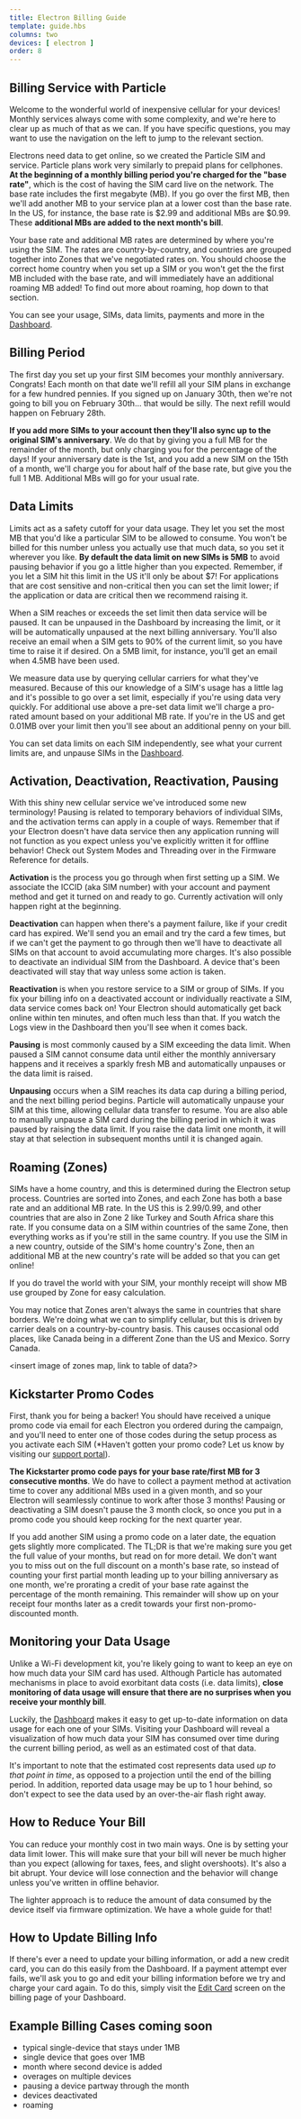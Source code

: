 ```yaml
---
title: Electron Billing Guide
template: guide.hbs
columns: two
devices: [ electron ]
order: 8
---
```


## Billing Service with Particle
Welcome to the wonderful world of inexpensive cellular for your devices! Monthly services always come with some complexity, and we're here to clear up as much of that as we can. If you have specific questions, you may want to use the navigation on the left to jump to the relevant section.

Electrons need data to get online, so we created the Particle SIM and service. Particle plans work very similarly to prepaid plans for cellphones. **At the beginning of a monthly billing period you're charged for the "base rate"**, which is the cost of having the SIM card live on the network. The base rate includes the first megabyte (MB). If you go over the first MB, then we'll add another MB to your service plan at a lower cost than the base rate. In the US, for instance, the base rate is $2.99 and additional MBs are $0.99. These **additional MBs are added to the next month's bill**.

Your base rate and additional MB rates are determined by where you're using the SIM. The rates are country-by-country, and countries are grouped together into Zones that we've negotiated rates on. You should choose the correct home country when you set up a SIM or you won't get the the first MB included with the base rate, and will immediately have an additional roaming MB added! To find out more about roaming, hop down to that section.

You can see your usage, SIMs, data limits, payments and more in the [Dashboard](https://dashboard.particle.io/user/billing).

## Billing Period
The first day you set up your first SIM becomes your monthly anniversary. Congrats! Each month on that date we'll refill all your SIM plans in exchange for a few hundred pennies. If you signed up on January 30th, then we're not going to bill you on February 30th... that would be silly. The next refill would happen on February 28th.

**If you add more SIMs to your account then they'll also sync up to the original SIM's anniversary**. We do that by giving you a full MB for the remainder of the month, but only charging you for the percentage of the days! If your anniversary date is the 1st, and you add a new SIM on the 15th of a month, we'll charge you for about half of the base rate, but give you the full 1 MB. Additional MBs will go for your usual rate.

## Data Limits
Limits act as a safety cutoff for your data usage. They let you set the most MB that you'd like a particular SIM to be allowed to consume. You won't be billed for this number unless you actually use that much data, so you set it wherever you like. **By default the data limit on new SIMs is 5MB** to avoid pausing behavior if you go a little higher than you expected. Remember, if you let a SIM hit this limit in the US it'll only be about $7! For applications that are cost sensitive and non-critical then you can set the limit lower; if the application or data are critical then we recommend raising it.

When a SIM reaches or exceeds the set limit then data service will be paused. It can be unpaused in the Dashboard by increasing the limit, or it will be automatically unpaused at the next billing anniversary. You'll also receive an email when a SIM gets to 90% of the current limit, so you have time to raise it if desired. On a 5MB limit, for instance, you'll get an email when 4.5MB have been used.

We measure data use by querying cellular carriers for what they've measured. Because of this our knowledge of a SIM's usage has a little lag and it's possible to go over a set limit, especially if you're using data very quickly. For additional use above a pre-set data limit we'll charge a pro-rated amount based on your additional MB rate. If you're in the US and get 0.01MB over your limit then you'll see about an additional penny on your bill.

You can set data limits on each SIM independently, see what your current limits are, and unpause SIMs in the [Dashboard](https://dashboard.particle.io).

## Activation, Deactivation, Reactivation, Pausing
With this shiny new cellular service we've introduced some new terminology! Pausing is related to temporary behaviors of individual SIMs, and the activation terms can apply in a couple of ways. Remember that if your Electron doesn't have data service then any application running will not function as you expect unless you've explicitly written it for offline behavior! Check out System Modes and Threading over in the Firmware Reference for details.

**Activation** is the process you go through when first setting up a SIM. We associate the ICCID (aka SIM number) with your account and payment method and get it turned on and ready to go. Currently activation will only happen right at the beginning.

**Deactivation** can happen when there's a payment failure, like if your credit card has expired. We'll send you an email and try the card a few times, but if we can't get the payment to go through then we'll have to deactivate all SIMs on that account to avoid accumulating more charges. It's also possible to deactivate an individual SIM from the Dashboard. A device that's been deactivated will stay that way unless some action is taken. <insert dashboard expanded menu screenshot here>

**Reactivation** is when you restore service to a SIM or group of SIMs. If you fix your billing info on a deactivated account or individually reactivate a SIM, data service comes back on! Your Electron should automatically get back online within ten minutes, and often much less than that. If you watch the Logs view in the Dashboard then you'll see when it comes back.

**Pausing** is most commonly caused by a SIM exceeding the data limit. When paused a SIM cannot consume data until either the monthly anniversary happens and it receives a sparkly fresh MB and automatically unpauses or the data limit is raised. 

**Unpausing** occurs when a SIM reaches its data cap during a billing period, and the next billing period begins. Particle will automatically unpause your SIM at this time, allowing cellular data transfer to resume. You are also able to manually unpause a SIM card during the billing period in which it was paused by raising the data limit. If you raise the data limit one month, it will stay at that selection in subsequent months until it is changed again.
    
## Roaming (Zones)
SIMs have a home country, and this is determined during the Electron setup process. Countries are sorted into Zones, and each Zone has both a base rate and an additional MB rate. In the US this is $2.99/$0.99, and other countries that are also in Zone 2 like Turkey and South Africa share this rate. If you consume data on a SIM within countries of the same Zone, then everything works as if you're still in the same country. If you use the SIM in a new country, outside of the SIM's home country's Zone, then an additional MB at the new country's rate will be added so that you can get online!

If you do travel the world with your SIM, your monthly receipt will show MB use grouped by Zone for easy calculation.

You may notice that Zones aren't always the same in countries that share borders. We're doing what we can to simplify cellular, but this is driven by carrier deals on a country-by-country basis. This causes occasional odd places, like Canada being in a different Zone than the US and Mexico. Sorry Canada.

<insert image of zones map, link to table of data?>

## Kickstarter Promo Codes
First, thank you for being a backer! You should have received a unique promo code via email for each Electron you ordered during the campaign, and you'll need to enter one of those codes during the setup process as you activate each SIM (*Haven't gotten your promo code? Let us know by visiting our [support portal](https://docs.particle.io/support)).

**The Kickstarter promo code pays for your base rate/first MB for 3 consecutive months**. We do have to collect a payment method at activation time to cover any additional MBs used in a given month, and so your Electron will seamlessly continue to work after those 3 months! Pausing or deactivating a SIM doesn't pause the 3 month clock, so once you put in a promo code you should keep rocking for the next quarter year.

If you add another SIM using a promo code on a later date, the equation gets slightly more complicated. The TL;DR is that we're making sure you get the full value of your months, but read on for more detail. We don't want you to miss out on the full discount on a month's base rate, so instead of counting your first partial month leading up to your billing anniversary as one month, we're prorating a credit of your base rate against the percentage of the month remaining. This remainder will show up on your receipt four months later as a credit towards your first non-promo-discounted month.

## Monitoring your Data Usage

Unlike a Wi-Fi development kit, you're likely going to want to keep an eye on how much data your SIM card has used. Although Particle has automated mechanisms in place to avoid exorbitant data costs (i.e. data limits), **close monitoring of data usage will ensure that there are no surprises when you receive your monthly bill**.

Luckily, the [Dashboard](https://dashboard.particle.io/billing) makes it easy to get up-to-date information on data usage for each one of your SIMs. Visiting your Dashboard will reveal a visualization of how much data your SIM has consumed over time during the current billing period, as well as an estimated cost of that data. 

<Add a screenshot of the data usage sparkline>

It's important to note that the estimated cost represents data used *up to that point in time*, as opposed to a projection until the end of the billing period. In addition, reported data usage may be up to 1 hour behind, so don't expect to see the data used by an over-the-air flash right away.


## How to Reduce Your Bill
You can reduce your monthly cost in two main ways. One is by setting your data limit lower. This will make sure that your bill will never be much higher than you expect (allowing for taxes, fees, and slight overshoots). It's also a bit abrupt. Your device will lose connection and the behavior will change unless you've written in offline behavior.

The lighter approach is to reduce the amount of data consumed by the device itself via firmware optimization. We have a whole guide for that! <insert link to data guide>

## How to Update Billing Info
If there's ever a need to update your billing information, or add a new credit card, you can do this easily from the Dashboard. If a payment attempt ever fails, we'll ask you to go and edit your billing information before we try and charge your card again. To do this, simply visit the [Edit Card](https://dashboard.particle.io/billing/edit-card) screen on the billing page of your Dashboard.

<Add a screenshot of the Edit Card modal>

## Example Billing Cases **coming soon**
- typical single-device that stays under 1MB
- single device that goes over 1MB
- month where second device is added
- overages on multiple devices
- pausing a device partway through the month
- devices deactivated
- roaming


